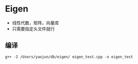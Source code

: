 # Eigen
- 线性代数，矩阵，向量库
- 只需要指定头文件就行
## 编译
```shell
g++ -I /Users/yaojun/db/eigen/ eigen_test.cpp -o eigen_test
```
